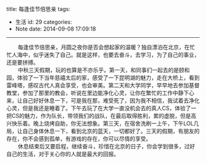 title: 每逢佳节倍思亲
tags:
  - 生活
id: 29
categories:
  - Note
date: 2014-09-08 17:09:18
---

<div style="font-size: 14px;"><span style="padding-left: 30px;">每逢佳节倍思亲，月圆之夜你是否会想起家的温暖？独自漂泊在北京，在忙忙人海中，似乎迷失了自己。就是这样，也要去奋斗，去学习，为了自己的事业，还是要拼搏。</span></div>
<div style="font-size: 14px;"><span style="padding-left: 30px;">中秋三天假期，玩的也算是不亦乐乎。第一天，和同事们一起去的是颐和园，体验了一下当年慈禧太后的家，感受了一下昆明湖的魅力，走在大桥上，看到雷峰塔，感叹古代人真会享受，也会审美。第二天和大学同学，早早地去参加基督教堂，参加了那里的教会，听说在里边能净化心灵，让你在繁忙的工作中静下心来，让自己好好休息一下，可是我在那，难受死了，因为我不相信，我试着去净化心灵，但是我还是睡着了。下午去玩了在大学一直没机会去的真人CS，体验了一把CS的魅力，作为队长，带领我们的战队，在最后取得胜利，累的虚脱，但是高兴快乐着。晚上烧烤自助，你无法想象。第三天，在宿舍洗刷一上午，下午LOL几局，让自己身体休息一下，看到北京的蓝天，一切都好了。三天的假期，有朋友的存在，你不会感到孤单，有游戏的存在，你可以尽情的享受。</span></div>
<div style="font-size: 14px;"><span style="padding-left: 30px;">休息结束后又要启程，继续奋斗，珍惜在北京的日子，你会学到很多，过好自己的生活，对于关心你的人就是最大的回报。</span></div>